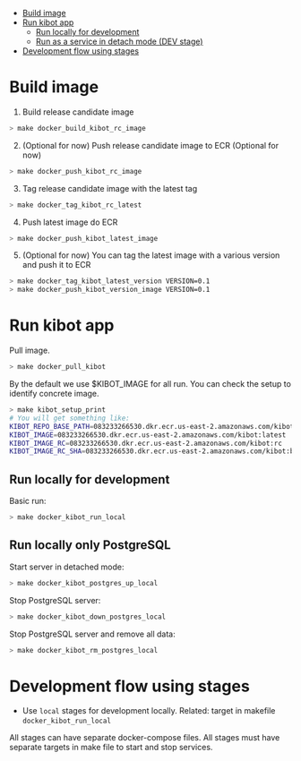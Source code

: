 <!--ts-->
   * [Build image](#build-image)
   * [Run kibot app](#run-kibot-app)
      * [Run locally for development](#run-locally-for-development)
      * [Run as a service in detach mode (DEV stage)](#run-as-a-service-in-detach-mode-dev-stage)
   * [Development flow using stages](#development-flow-using-stages)



<!--te-->

# Build image

1. Build release candidate image

```bash
> make docker_build_kibot_rc_image
```

2. (Optional for now) Push release candidate image to ECR (Optional for now)

```bash
> make docker_push_kibot_rc_image
```

3. Tag release candidate image with the latest tag

```bash
> make docker_tag_kibot_rc_latest
```

4. Push latest image do ECR

```bash
> make docker_push_kibot_latest_image
```

5. (Optional for now) You can tag the latest image with a various version and
   push it to ECR

```bash
> make docker_tag_kibot_latest_version VERSION=0.1
> make docker_push_kibot_version_image VERSION=0.1
```

# Run kibot app

Pull image.

```bash
> make docker_pull_kibot
```

By the default we use $KIBOT_IMAGE for all run. You can check the setup to
identify concrete image.

```bash
> make kibot_setup_print
# You will get something like:
KIBOT_REPO_BASE_PATH=083233266530.dkr.ecr.us-east-2.amazonaws.com/kibot
KIBOT_IMAGE=083233266530.dkr.ecr.us-east-2.amazonaws.com/kibot:latest
KIBOT_IMAGE_RC=083233266530.dkr.ecr.us-east-2.amazonaws.com/kibot:rc
KIBOT_IMAGE_RC_SHA=083233266530.dkr.ecr.us-east-2.amazonaws.com/kibot:bab347bceedb8cb6b013acecd0439e9cf87ba9f4
```

## Run locally for development

Basic run:

```bash
> make docker_kibot_run_local
```

## Run locally only PostgreSQL

Start server in detached mode:

```bash
> make docker_kibot_postgres_up_local
```

Stop PostgreSQL server:

```bash
> make docker_kibot_down_postgres_local
```

Stop PostgreSQL server and remove all data:

```bash
> make docker_kibot_rm_postgres_local
```

# Development flow using stages

- Use `local` stages for development locally. Related: target in makefile
  `docker_kibot_run_local`

All stages can have separate docker-compose files. All stages must have separate
targets in make file to start and stop services.
